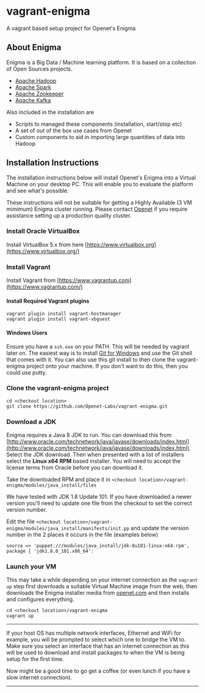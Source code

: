 # vagrant-enigma
A vagrant based setup project for Openet's Enigma

## About Enigma
Enigma is a Big Data / Machine learning platform. It is based on a collection of Open Sources projects.

* [Apache Hadoop](http://hadoop.apache.org/)
* [Apache Spark](http://spark.apache.org/)
* [Apache Zookeeper](http://zookeeper.apache.org/)
* [Apache Kafka](http://kafka.apache.org/) 

Also included in the installation are 
* Scripts to managed these components (installation, start/stop etc)
* A set of out of the box use cases from Openet
* Custom components to aid in importing large quantities of data into Hadoop

## Installation Instructions
The installation instructions below will install Openet's Enigma into a Virtual Machine on your desktop PC.  This will enable you to evaluate the platform and see what's possible. 

These instructions will not be suitable for getting a Highly Available (3 VM mimimum) Enigma cluster running.  Please contact [Openet](http://openet.com) if you require assistance setting up a production quality cluster.


### Install Oracle VirtualBox
Install VirtualBox 5.x from here [https://www.virtualbox.org](https://www.virtualbox.org/)

### Install Vagrant
Install Vagrant from [https://www.vagrantup.com](https://www.vagrantup.com/)

#### Install Required Vagrant plugins
    vagrant plugin install vagrant-hostmanager
    vagrant plugin install vagrant-vbguest

#### Windows Users 
Ensure you have a `ssh.exe` on your PATH.  This will be needed by vagrant later on.  The easiest way is to install [Git for Windows](https://git-for-windows.github.io/) and use the Git shell that comes with it.  You can also use this git install to then clone the vagrant-enigma project onto your machine.  If you don't want to do this, then you could use putty.


### Clone the vagrant-enigma project
    cd <checkout location>
    git clone https://github.com/Openet-Labs/vagrant-enigma.git

### Download a JDK
Enigma requires a Java 8 JDK to run.  You can download this from [http://www.oracle.com/technetwork/java/javase/downloads/index.html](http://www.oracle.com/technetwork/java/javase/downloads/index.html).  Select the JDK download. Then when presented with a list of installers select the **Linux x64 RPM** based installer. You will need to accept the license terms from Oracle before you can download it.

Take the downloaded RPM and place it in `<checkout location>/vagrant-enigma/modules/java_install/files`

We have tested with JDK 1.8 Update 101.  If you have downloaded a newer version you'll need to update one file from the checkout to set the correct version number. 

Edit the file `<checkout location>/vagrant-enigma/modules/java_install/manifests/init.pp` and update the version number in the 2 places it occurs in the file (examples below)

    source => 'puppet:///modules/java_install/jdk-8u101-linux-x64.rpm',
    package { 'jdk1.8.0_101.x86_64':
    
### Launch your VM
This may take a while depending on your internet connection as the `vagrant up` step first downloads a suitable Virtual Machine image from the web, then downloads the Enigma installer media from [openet.com](http://www.openet.com) and then installs and configures everything.

    cd <checkout location>/vagrant-enigma
    vagrant up

---
If your host OS has multiple network interfaces, Ethernet and WiFi for example, you will be prompted to select which one to bridge the VM to.  Make sure you select an interface that has an internet connection as this will be used to download and install packages to when the VM is being setup for the first time.

Now might be a good time to go get a coffee (or even lunch if you have a slow internet connection).

---

 


